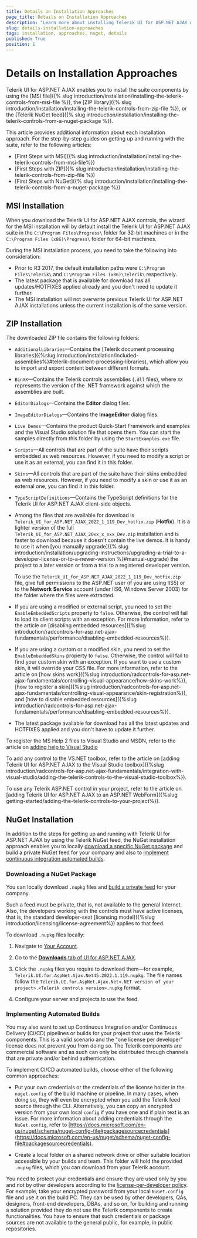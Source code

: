 ```yaml
---
title: Details on Installation Approaches
page_title: Details on Installation Approaches
description: "Learn more about installing Telerik UI for ASP.NET AJAX with MSI or ZIP files and through the Telerik NuGet feed."
slug: details-installation-approaches
tags: installation, approaches, nuget, details
published: True
position: 1
---
```


# Details on Installation Approaches

Telerik UI for ASP.NET AJAX enables you to install the suite components by using the [MSI file]({% slug introduction/installation/installing-the-telerik-controls-from-msi-file %}), the [ZIP library]({% slug introduction/installation/installing-the-telerik-controls-from-zip-file %}), or the [Telerik NuGet feed]({% slug introduction/installation/installing-the-telerik-controls-from-a-nuget-package %}).

This article provides additional information about each installation approach. For the step-by-step guides on getting up and running with the suite, refer to the following articles:

* [First Steps with MSI]({% slug introduction/installation/installing-the-telerik-controls-from-msi-file%})
* [First Steps with ZIP]({% slug introduction/installation/installing-the-telerik-controls-from-zip-file %})
* [First Steps with NuGet]({% slug introduction/installation/installing-the-telerik-controls-from-a-nuget-package %})

## MSI Installation

When you download the Telerik UI for ASP.NET AJAX controls, the wizard for the MSI installation will by default install the Telerik UI for ASP.NET AJAX suite in the `C:\Program Files\Progress\` folder for 32-bit machines or in the `C:\Program Files (x86)\Progress\` folder for 64-bit machines.

During the MSI installation process, you need to take the following into consideration:

* Prior to R3 2017, the default installation paths were `C:\Program Files\Telerik\` and `C:\Program Files (x86)\Telerik\` respectively.
* The latest package that is available for download has all updates/HOTFIXES applied already and you don't need to update it further.
* The MSI installation will not overwrite previous Telerik UI for ASP.NET AJAX installations unless the current installation is of the same version.

## ZIP Installation

The downloaded ZIP file contains the following folders:

* `AdditionalLibraries`&mdash;Contains the [Telerik document processing libraries]({%slug introduction/installation/included-assemblies%}#telerik-document-processing-libraries), which allow you to import and export content between different formats.

* `BinXX`&mdash;Contains the Telerik controls assemblies (`.dll` files), where `XX` represents the version of the .NET framework against which the assemblies are built.

* `EditorDialogs`&mdash;Contains the **Editor** dialog files.

* `ImageEditorDialogs`&mdash;Contains the **ImageEditor** dialog files.

* `Live Demos`&mdash;Contains the product Quick-Start Framework and examples and the Visual Studio solution file that opens them. You can start the samples directly from this folder by using the `StartExamples.exe` file.

* `Scripts`&mdash;All controls that are part of the suite have their scripts embedded as web resources. However, if you need to modify a script or use it as an external, you can find it in this folder.

* `Skins`&mdash;All controls that are part of the suite have their skins embedded as web resources. However, if you need to modify a skin or use it as an external one, you can find it in this folder.

* `TypeScriptDefinitions`&mdash;Contains the TypeScript definitions for the Telerik UI for ASP.NET AJAX client-side objects.

* Among the files that are available for download is `Telerik_UI_for_ASP.NET_AJAX_2022_1_119_Dev_hotfix.zip` (**Hotfix**). It is a lighter version of the full `Telerik_UI_for_ASP.NET_AJAX_20xx_x_xxx_Dev.zip` installation and is faster to download because it doesn't contain the live demos. It is handy to use it when [you manually upgrade]({% slug introduction/installation/upgrading-instructions/upgrading-a-trial-to-a-developer-license-or-to-a-newer-version %}#manual-upgrade) the project to a later version or from a trial to a registered developer version.

  To use the `Telerik_UI_for_ASP.NET_AJAX_2022_1_119_Dev_hotfix.zip` file, give full permissions to the ASP.NET user (if you are using IIS5) or to the **Network** **Service** account (under IIS6, Windows Server 2003) for the folder where the files were extracted.

* If you are using a modified or external script, you need to set the `EnableEmbeddedScripts` property to `false`. Otherwise, the control will fail to load its client scripts with an exception. For more information, refer to the article on [disabling embedded resources]({%slug introduction/radcontrols-for-asp.net-ajax-fundamentals/performance/disabling-embedded-resources%}).

* If you are using a custom or a modified skin, you need to set the `EnableEmbeddedSkins` property to `false`.	Otherwise, the control will fail to find your custom skin with an exception. If you want to use a custom skin, it will override your CSS file. For more information, refer to the article on [how skins work]({%slug introduction/radcontrols-for-asp.net-ajax-fundamentals/controlling-visual-appearance/how-skins-work%}), [how to register a skin]({%slug introduction/radcontrols-for-asp.net-ajax-fundamentals/controlling-visual-appearance/skin-registration%}), and [how to disable embedded resources]({%slug introduction/radcontrols-for-asp.net-ajax-fundamentals/performance/disabling-embedded-resources%}).

* The latest package available for download has all the latest updates and HOTFIXES applied and you don't have to update it further.

To register the MS Help 2 files to Visual Studio and MSDN, refer to the article on [adding help to Visual Studio](https://www.telerik.com/support/kb/aspnet-ajax/general/add-help-to-visual-studio.aspx)

To add any control to the VS.NET toolbox, refer to the article on [adding Telerik UI for ASP.NET AJAX to the Visual Studio toolbox]({%slug introduction/radcontrols-for-asp.net-ajax-fundamentals/integration-with-visual-studio/adding-the-telerik-controls-to-the-visual-studio-toolbox%}).

To use any Telerik ASP.NET control in your project, refer to the article on [adding Telerik UI for ASP.NET AJAX to an ASP.NET WebForm]({%slug getting-started/adding-the-telerik-controls-to-your-project%}).

## NuGet Installation

In addition to the steps for getting up and running with Telerik UI for ASP.NET AJAX by using the Telerik NuGet feed, the NuGet installation approach enables you to locally [download a specific NuGet package](#downloading-a-nuget-package) and build a private NuGet feed for your company and also to [implement continuous integration automated builds](#implementing-automated-builds).    

### Downloading a NuGet Package

You can locally download `.nupkg` files and [build a private feed](https://www.telerik.com/blogs/power-your-projects-with-telerik---now-with-the-convenience-of-nuget) for your company.

Such a feed must be private, that is, not available to the general Internet. Also, the developers working with the controls must have active licenses, that is, the standard developer-seat [licensing model]({%slug introduction/licensing/license-agreement%}) applies to that feed.

To download `.nupkg` files locally:

1. Navigate to [Your Account](https://www.telerik.com/account/).

1. Go to the [**Downloads** tab of UI for ASP.NET AJAX](https://www.telerik.com/account/product-download?product=RCAJAX).

1. Click the `.nupkg` files you require to download them&mdash;for example, `Telerik.UI.for.AspNet.Ajax.Net45.2022.1.119.nupkg`. The file names follow the `Telerik.UI.for.AspNet.Ajax.Net<.NET version of your project>.<Telerik controls version>.nupkg` format.

1. Configure your server and projects to use the feed.

### Implementing Automated Builds

You may also want to set up Continuous Integration and/or Continuous Delivery (CI/CD) pipelines or builds for your project that uses the Telerik components. This is a valid scenario and the "one license per developer" license does not prevent you from doing so. The Telerik components are commercial software and as such can only be distributed through channels that are private and/or behind authentication.

To implement CI/CD automated builds, choose either of the following common approaches:

* Put your own credentials or the credentials of the license holder in the `nuget.config` of the build machine or pipeline. In many cases, when doing so, they will even be encrypted when you add the Telerik feed source through the CLI. Alternatively, you can copy an encrypted version from your own local `config` if you have one and if plain text is an issue. For more information about adding credentials through the `NuGet.config`, refer to [https://docs.microsoft.com/en-us/nuget/schema/nuget-config-file#packagesourcecredentials](https://docs.microsoft.com/en-us/nuget/schema/nuget-config-file#packagesourcecredentials).

* Create a local folder on a shared network drive or other suitable location accessible by your builds and team. This folder will hold the provided `.nupkg` files, which you can download from your Telerik account.

You need to protect your credentials and ensure they are used only by you and not by other developers according to the [license-per-developer policy](https://www.telerik.com/purchase/license-agreement/aspnet-ajax). For example, take your encrypted password from your local `NuGet.config` file and use it on the build PC. They can be used by other developers, QAs, designers, front-end developers, DBAs, and so on, for building and running a solution provided they do not use the Telerik components to create functionalities. You have to ensure that such credentials or package sources are not available to the general public, for example, in public repositories.
